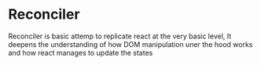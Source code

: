 # Reconciler

Reconciler is basic attemp to replicate react at the very basic level, It deepens the understanding of how DOM manipulation uner the hood works and how react manages to update the states
